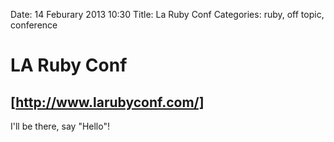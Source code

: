 Date: 14 Feburary 2013 10:30
Title: La Ruby Conf
Categories: ruby, off topic, conference

# LA Ruby Conf

## [http://www.larubyconf.com/]

I'll be there, say "Hello"!
